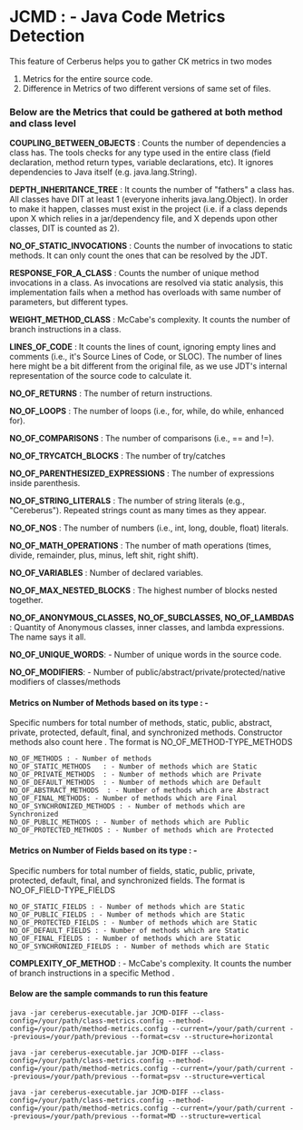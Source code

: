 # JCMD : - Java Code Metrics Detection

This feature of Cerberus helps you to gather CK metrics in two modes 

1. Metrics for the entire source code.
2. Difference in Metrics of two different versions of same set of files.


### Below are the Metrics that could be gathered at both method and class level

**COUPLING_BETWEEN_OBJECTS** : Counts the number of dependencies a class has. The tools checks for any type used in the entire class (field declaration, method return types, variable declarations, etc). It ignores dependencies to Java itself (e.g. java.lang.String).

**DEPTH_INHERITANCE_TREE** : It counts the number of "fathers" a class has. All classes have DIT at least 1 (everyone inherits java.lang.Object). In order to make it happen, classes must exist in the project (i.e. if a class depends upon X which relies in a jar/dependency file, and X depends upon other classes, DIT is counted as 2).

**NO_OF_STATIC_INVOCATIONS** : Counts the number of invocations to static methods. It can only count the ones that can be resolved by the JDT.

**RESPONSE_FOR_A_CLASS** : Counts the number of unique method invocations in a class. As invocations are resolved via static analysis, this implementation fails when a method has overloads with same number of parameters, but different types.

**WEIGHT_METHOD_CLASS** :  McCabe's complexity. It counts the number of branch instructions in a class. 

**LINES_OF_CODE** : It counts the lines of count, ignoring empty lines and comments (i.e., it's Source Lines of Code, or SLOC). The number of lines here might be a bit different from the original file, as we use JDT's internal representation of the source code to calculate it.

**NO_OF_RETURNS** : The number of return instructions.

**NO_OF_LOOPS** : The number of loops (i.e., for, while, do while, enhanced for).

**NO_OF_COMPARISONS** : The number of comparisons (i.e., == and !=). 

**NO_OF_TRYCATCH_BLOCKS** : The number of try/catches

**NO_OF_PARENTHESIZED_EXPRESSIONS** : The number of expressions inside parenthesis.

**NO_OF_STRING_LITERALS** : The number of string literals (e.g., "Cereberus"). Repeated strings count as many times as they appear.

**NO_OF_NOS** : The number of numbers (i.e., int, long, double, float) literals.

**NO_OF_MATH_OPERATIONS** : The number of math operations (times, divide, remainder, plus, minus, left shit, right shift).

**NO_OF_VARIABLES** : Number of declared variables.

**NO_OF_MAX_NESTED_BLOCKS** : The highest number of blocks nested together.

**NO_OF_ANONYMOUS_CLASSES, NO_OF_SUBCLASSES, NO_OF_LAMBDAS** : 
Quantity of Anonymous classes, inner classes, and lambda expressions. The name says it all. 

**NO_OF_UNIQUE_WORDS**: - Number of unique words in the source code. 

**NO_OF_MODIFIERS**: - Number of public/abstract/private/protected/native modifiers of classes/methods 

#### Metrics on Number of Methods based on its type : - 
Specific numbers for total number of methods, static, public, abstract, private, protected, default, final, and synchronized methods. Constructor methods also count here . The format is NO_OF_METHOD-TYPE_METHODS

	NO_OF_METHODS : - Number of methods
	NO_OF_STATIC_METHODS   : - Number of methods which are Static
	NO_OF_PRIVATE_METHODS  : - Number of methods which are Private
	NO_OF_DEFAULT_METHODS  : - Number of methods which are Default
	NO_OF_ABSTRACT_METHODS  : - Number of methods which are Abstract
	NO_OF_FINAL_METHODS: - Number of methods which are Final
	NO_OF_SYNCHRONIZED_METHODS : - Number of methods which are Synchronized
	NO_OF_PUBLIC_METHODS : - Number of methods which are Public
	NO_OF_PROTECTED_METHODS : - Number of methods which are Protected

#### Metrics on Number of Fields based on its type : - 
Specific numbers for total number of fields, static, public, private, protected, default, final, and synchronized fields. The format is NO_OF_FIELD-TYPE_FIELDS

	NO_OF_STATIC_FIELDS : - Number of methods which are Static
	NO_OF_PUBLIC_FIELDS : - Number of methods which are Static
	NO_OF_PROTECTED_FIELDS : - Number of methods which are Static
	NO_OF_DEFAULT_FIELDS : - Number of methods which are Static
	NO_OF_FINAL_FIELDS : - Number of methods which are Static
	NO_OF_SYNCHRONIZED_FIELDS : - Number of methods which are Static

**COMPLEXITY_OF_METHOD** : - McCabe's complexity. It counts the number of branch instructions in a specific Method .


#### Below are the sample commands to run this feature

    java -jar cereberus-executable.jar JCMD-DIFF --class-config=/your/path/class-metrics.config --method-config=/your/path/method-metrics.config --current=/your/path/current --previous=/your/path/previous --format=csv --structure=horizontal

    java -jar cereberus-executable.jar JCMD-DIFF --class-config=/your/path/class-metrics.config --method-config=/your/path/method-metrics.config --current=/your/path/current --previous=/your/path/previous --format=psv --structure=vertical
    
    java -jar cereberus-executable.jar JCMD-DIFF --class-config=/your/path/class-metrics.config --method-config=/your/path/method-metrics.config --current=/your/path/current --previous=/your/path/previous --format=MD --structure=vertical



